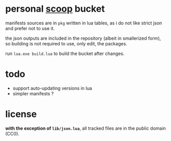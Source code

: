 # personal [scoop](https://github.com/ScoopInstaller/Scoop) bucket

manifests sources are in `pkg` written in lua tables, as i do not like strict
json and prefer not to use it.

the json outputs are included in the repository (albeit in smallerized form),
so building is not required to use, only edit, the packages.

run `lua.exe build.lua` to build the bucket after changes.

# todo

- support auto-updating versions in lua
- simpler manifests ?

# license

**with the exception of `lib/json.lua`**, all tracked files are in the public
domain (CC0).
